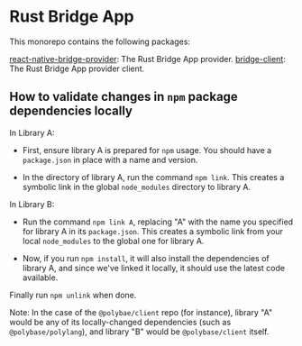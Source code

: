# Rust Bridge App

This monorepo contains the following packages:

[react-native-bridge-provider](): The Rust Bridge App provider.
[bridge-client](): The Rust Bridge App provider client.

## How to validate changes in `npm` package dependencies locally

In Library A:

  * First, ensure library A is prepared for `npm` usage. You should have a `package.json` in place with a name and version.

  * In the directory of library A, run the command `npm link`. This creates a symbolic link in the global `node_modules` directory to library A.

In Library B:

  * Run the command `npm link A`, replacing "A" with the name you specified for library A in its `package.json`. 
    This creates a symbolic link from your local `node_modules` to the global one for library A.

  * Now, if you run `npm install`, it will also install the dependencies of library A, and since we've linked it locally, it should use the latest code available.

Finally run `npm unlink` when done.

Note: In the case of the `@polybae/client` repo (for instance), library "A" would be any of its locally-changed dependencies (such as `@polybase/polylang`), 
      and library "B" would be `@polybase/client` itself.
